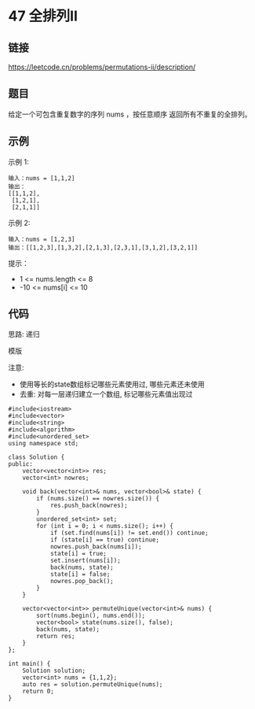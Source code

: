 # 47 全排列Ⅱ
## 链接
https://leetcode.cn/problems/permutations-ii/description/

## 题目 
给定一个可包含重复数字的序列 nums ，按任意顺序 返回所有不重复的全排列。

## 示例
示例 1:
```
输入：nums = [1,1,2]
输出：
[[1,1,2],
 [1,2,1],
 [2,1,1]]
```
示例 2:
```
输入：nums = [1,2,3]
输出：[[1,2,3],[1,3,2],[2,1,3],[2,3,1],[3,1,2],[3,2,1]]
```

提示：

- 1 <= nums.length <= 8
- -10 <= nums[i] <= 10

## 代码
思路: 递归

模版

注意:
- 使用等长的state数组标记哪些元素使用过, 哪些元素还未使用
- 去重: 对每一层递归建立一个数组, 标记哪些元素值出现过

```
#include<iostream>
#include<vector>
#include<string>
#include<algorithm>
#include<unordered_set>
using namespace std;

class Solution {
public:
    vector<vector<int>> res;
    vector<int> nowres;
    
    void back(vector<int>& nums, vector<bool>& state) {
        if (nums.size() == nowres.size()) {
            res.push_back(nowres);
        }
        unordered_set<int> set;
        for (int i = 0; i < nums.size(); i++) {
            if (set.find(nums[i]) != set.end()) continue;
            if (state[i] == true) continue;
            nowres.push_back(nums[i]);
            state[i] = true;
            set.insert(nums[i]);
            back(nums, state);
            state[i] = false;
            nowres.pop_back();
        }
    }

    vector<vector<int>> permuteUnique(vector<int>& nums) {
        sort(nums.begin(), nums.end());
        vector<bool> state(nums.size(), false);
        back(nums, state);
        return res;
    }
};

int main() {
    Solution solution;
    vector<int> nums = {1,1,2};
    auto res = solution.permuteUnique(nums);
    return 0;
}
```